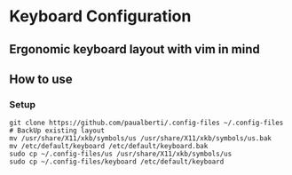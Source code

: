 # Keyboard Configuration
## Ergonomic keyboard layout with vim in mind
## How to use
### Setup
```
git clone https://github.com/paualberti/.config-files ~/.config-files
# BackUp existing layout
mv /usr/share/X11/xkb/symbols/us /usr/share/X11/xkb/symbols/us.bak
mv /etc/default/keyboard /etc/default/keyboard.bak
sudo cp ~/.config-files/us /usr/share/X11/xkb/symbols/us
sudo cp ~/.config-files/keyboard /etc/default/keyboard
```
